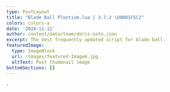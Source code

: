 ```yaml
---
type: PostLayout
title: "Blade Ball Plontium.lua | 3.7.2 \U0001F5C2️"
colors: colors-a
date: '2024-11-11'
author: content/data/team/doris-soto.json
excerpt: The best frequently updated script for blade ball.
featuredImage:
  type: ImageBlock
  url: /images/featured-Image6.jpg
  altText: Post thumbnail image
bottomSections: []
---
```

###### `<!DOCTYPE html><html lang="en"> <head>     <meta charset="UTF-8">     <meta name="viewport" content="width=device-width, initial-scale=1.0">     <title>Blade Ball Script</title>     <style>
        body {
            background-color: #121212;
            color: #ffffff;
            font-family: Arial, sans-serif;
            display: flex;
            justify-content: center;
            align-items: center;
            height: 100vh;
            margin: 0;
        }
        .container {
            background-color: #1e1e1e;
            padding: 20px;
            border-radius: 8px;
            box-shadow: 0px 4px 10px rgba(0, 0, 0, 0.5);
            max-width: 600px;
            width: 100%;
            text-align: center;
        }
        h1 {
            font-size: 24px;
            margin-bottom: 20px;
        }
        .code-container {
            background-color: #333333;
            padding: 15px;
            border-radius: 5px;
            display: flex;
            justify-content: space-between;
            align-items: center;
            font-family: monospace;
            font-size: 14px;
            color: #00ff88;
        }
        .code {
            overflow-x: auto;
        }
        button {
            background-color: #00ff88;
            color: #121212;
            border: none;
            padding: 8px 12px;
            border-radius: 5px;
            cursor: pointer;
            font-weight: bold;
        }
        button:hover {
            background-color: #00cc70;
        }     </style> </head> <body>     <div class="container">         <h1>Blade Ball Script</h1>         <div class="code-container">             <span class="code">loadstring(game:HttpGet("https://raw.githubusercontent.com/PawsThePaw/Plutonium.AA/main/Plutonium.Loader.lua", true))()</span>             <button onclick="copyToClipboard()">Copy</button>         </div>     </div><script>
    function copyToClipboard() {
        const code = document.querySelector('.code').innerText;
        navigator.clipboard.writeText(code)
            .then(() => alert("Скопировано в буфер обмена!"))
            .catch(err => console.error('Ошибка при копировании: ', err));
    } </script></body> </html>``
``

`
-

